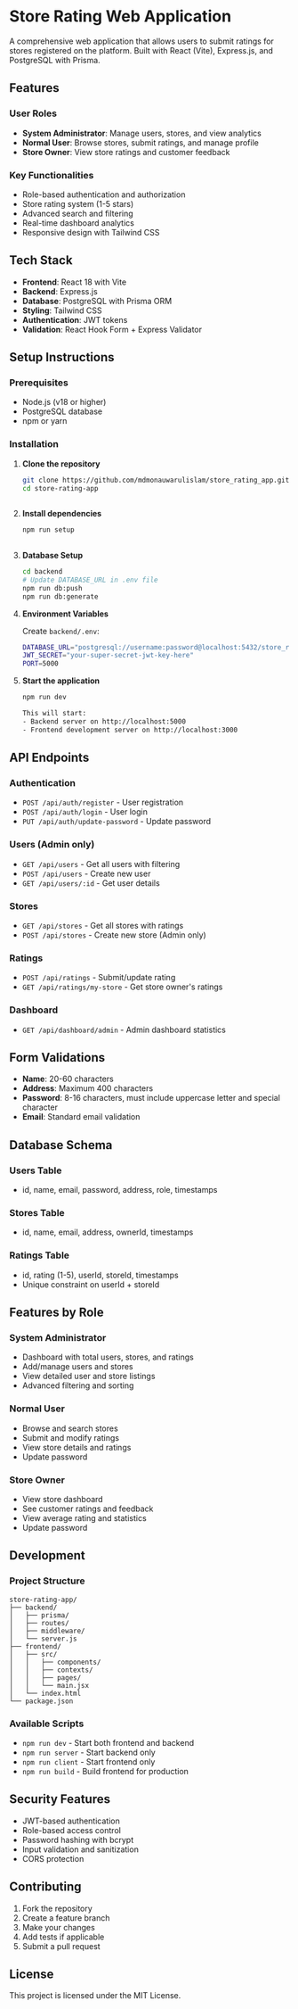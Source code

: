 # Store Rating Web Application

A comprehensive web application that allows users to submit ratings for stores registered on the platform. Built with React (Vite), Express.js, and PostgreSQL with Prisma.

## Features

### User Roles
- **System Administrator**: Manage users, stores, and view analytics
- **Normal User**: Browse stores, submit ratings, and manage profile
- **Store Owner**: View store ratings and customer feedback

### Key Functionalities
- Role-based authentication and authorization
- Store rating system (1-5 stars)
- Advanced search and filtering
- Real-time dashboard analytics
- Responsive design with Tailwind CSS

## Tech Stack

- **Frontend**: React 18 with Vite
- **Backend**: Express.js
- **Database**: PostgreSQL with Prisma ORM
- **Styling**: Tailwind CSS
- **Authentication**: JWT tokens
- **Validation**: React Hook Form + Express Validator

## Setup Instructions

### Prerequisites
- Node.js (v18 or higher)
- PostgreSQL database
- npm or yarn

### Installation

1. **Clone the repository**
   ```bash
   git clone https://github.com/mdmonauwarulislam/store_rating_app.git
   cd store-rating-app
 

2. **Install dependencies**
   ```bash
   npm run setup
  

3. **Database Setup**
   ```bash
   cd backend
   # Update DATABASE_URL in .env file
   npm run db:push
   npm run db:generate

4. **Environment Variables**
   
   Create `backend/.env`:
   ```bash
   DATABASE_URL="postgresql://username:password@localhost:5432/store_rating_db"
   JWT_SECRET="your-super-secret-jwt-key-here"
   PORT=5000

5. **Start the application**
   ```bash
   npm run dev

   This will start:
   - Backend server on http://localhost:5000
   - Frontend development server on http://localhost:3000

## API Endpoints

### Authentication
- `POST /api/auth/register` - User registration
- `POST /api/auth/login` - User login
- `PUT /api/auth/update-password` - Update password

### Users (Admin only)
- `GET /api/users` - Get all users with filtering
- `POST /api/users` - Create new user
- `GET /api/users/:id` - Get user details

### Stores
- `GET /api/stores` - Get all stores with ratings
- `POST /api/stores` - Create new store (Admin only)

### Ratings
- `POST /api/ratings` - Submit/update rating
- `GET /api/ratings/my-store` - Get store owner's ratings

### Dashboard
- `GET /api/dashboard/admin` - Admin dashboard statistics

## Form Validations

- **Name**: 20-60 characters
- **Address**: Maximum 400 characters
- **Password**: 8-16 characters, must include uppercase letter and special character
- **Email**: Standard email validation

## Database Schema

### Users Table
- id, name, email, password, address, role, timestamps

### Stores Table
- id, name, email, address, ownerId, timestamps

### Ratings Table
- id, rating (1-5), userId, storeId, timestamps
- Unique constraint on userId + storeId

## Features by Role

### System Administrator
- Dashboard with total users, stores, and ratings
- Add/manage users and stores
- View detailed user and store listings
- Advanced filtering and sorting

### Normal User
- Browse and search stores
- Submit and modify ratings
- View store details and ratings
- Update password

### Store Owner
- View store dashboard
- See customer ratings and feedback
- View average rating and statistics
- Update password

## Development

### Project Structure
```
store-rating-app/
├── backend/
│   ├── prisma/
│   ├── routes/
│   ├── middleware/
│   └── server.js
├── frontend/
│   ├── src/
│   │   ├── components/
│   │   ├── contexts/
│   │   ├── pages/
│   │   └── main.jsx
│   └── index.html
└── package.json
```

### Available Scripts
- `npm run dev` - Start both frontend and backend
- `npm run server` - Start backend only
- `npm run client` - Start frontend only
- `npm run build` - Build frontend for production

## Security Features

- JWT-based authentication
- Role-based access control
- Password hashing with bcrypt
- Input validation and sanitization
- CORS protection

## Contributing

1. Fork the repository
2. Create a feature branch
3. Make your changes
4. Add tests if applicable
5. Submit a pull request

## License

This project is licensed under the MIT License.